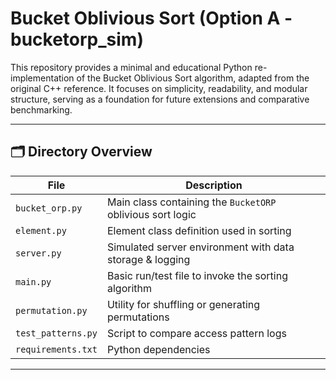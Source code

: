 # Bucket Oblivious Sort (Option A - bucketorp_sim)

This repository provides a minimal and educational Python re-implementation of the Bucket Oblivious Sort algorithm, adapted from the original C++ reference. It focuses on simplicity, readability, and modular structure, serving as a foundation for future extensions and comparative benchmarking.

---

## 🗂 Directory Overview

| File             | Description                                                |
|------------------|------------------------------------------------------------|
| `bucket_orp.py`  | Main class containing the `BucketORP` oblivious sort logic |
| `element.py`     | Element class definition used in sorting                   |
| `server.py`      | Simulated server environment with data storage & logging   |
| `main.py`        | Basic run/test file to invoke the sorting algorithm        |
| `permutation.py` | Utility for shuffling or generating permutations           |
| `test_patterns.py` | Script to compare access pattern logs                    |
| `requirements.txt` | Python dependencies                                      |

---

